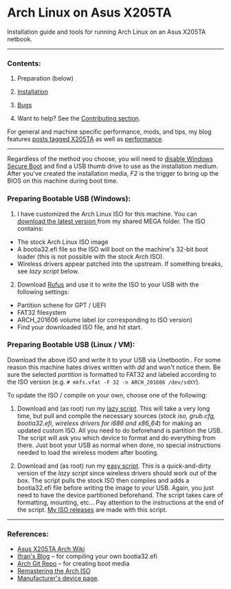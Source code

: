 # Arch Linux on Asus X205TA

Installation guide and tools for running Arch Linux on an Asus X205TA netbook.

-----

### Contents:

1) Preparation (below)

2) [Installation](https://github.com/gtbjj/x205ta/blob/master/INSTALL.md)

3) [Bugs](https://github.com/gtbjj/x205ta/blob/master/BUGS.md)

4) Want to help?  See the [Contributing section](https://giithub.com/gtbjj/x205ta/blob/master/CONTRIBUTING.md).

For general and machine specific performance, mods, and tips, my blog features [posts tagged X205TA](https://gtbjj.github.io/tags/#x205ta) as well as [performance](https://gtbjj.github.io/tags/#performance).

-----

Regardless of the method you choose, you will need to [disable Windows Secure Boot](http://itsfoss.com/disable-uefi-secure-boot-in-windows-8/) and find a USB thumb drive to use as the installation medium.  After you've created the installation media, *F2* is the trigger to bring up the BIOS on this machine during boot time.

### Preparing Bootable USB (Windows):

1) I have customized the Arch Linux ISO for this machine.  You can [download the latest version ](https://mega.nz/#F!12IERSoa!T1kZ1A7JwZ_EvvItkn-SDQ) from my shared MEGA folder.  The ISO contains:

* The stock Arch Linux ISO image
* A bootia32.efi file so the ISO will boot on the machine's 32-bit boot loader (this is not possible with the stock Arch ISO).
* Wireless drivers appear patched into the upstream.  If something breaks, see *lazy script* below.

2) Download [Rufus](https://rufus.akeo.ie/) and use it to write the ISO to your USB with the following settings:

* Partition schene for GPT / UEFI
* FAT32 filesystem
* ARCH_201606 volume label (or corresponding to ISO version)
* Find your downloaded ISO file, and hit start.

### Preparing Bootable USB (Linux / VM):

Download the above ISO and write it to your USB via Unetbootin..  For some reason this machine hates drives written with *dd* and won't notice them.  Be sure the selected *partition* is formatted to FAT32 and labeled according to the ISO version (e.g. ```# mkfs.vfat -F 32 -n ARCH_201606 /dev/sdXY```).

To update the ISO / compile on your own, choose one of the following:

1) Download and (as root) run my [lazy script](https://raw.githubusercontent.com/gtbjj/x205ta/master/x205ta-lazy.sh).  This will take a very long time, but pull and compile the necessary sources (*stock iso, grub.cfg, bootia32.efi, wireless drivers for i686 and x86_64*) for making an updated custom ISO.  All you need to do beforehand is partition the USB.  The script will ask you which device to format and do everything from there. Just
boot your USB as normal when done, no special instructions needed to load the wireless modem after booting.

2) Download and (as root) run my [easy script](https://raw.githubusercontent.com/gtbjj/x205ta/master/x205ta-easy.sh).  This is a quick-and-dirty version of the *lazy script* since wireless drivers should work out of the box.  The script pulls the stock ISO then compiles and adds a bootia32.efi file before writing the image to your USB.  Again, you just need to have the device partitioned beforehand.  The script takes care of formatting, mounting, etc... Pay attention to the instructions at the end of the script.  [My ISO releases](https://mega.nz/#F!12IERSoa!T1kZ1A7JwZ_EvvItkn-SDQ) are made with this script.

-----

### References:

- [Asus X205TA Arch Wiki](https://wiki.archlinux.org/index.php/Asus_x205ta)
- [Ifran's Blog](http://ifranali.blogspot.com/2015/04/installing-arch-linux-on-asus-x205ta.html) – for compiling your own bootia32.efi
- [Arch Git Repo](https://projects.archlinux.org/archiso.git/tree/docs/README.transfer#n105) – for creating boot media
- [Remastering the Arch ISO](https://wiki.archlinux.org/index.php/Remastering_the_Install_ISO)
- [Manufacturer's device page](https://www.asus.com/us/Notebooks/ASUS_EeeBook_X205TA/).
